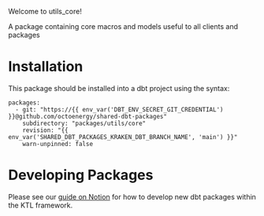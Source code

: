 Welcome to utils_core!

A package containing core macros and models useful to all clients and packages

# Installation

This package should be installed into a dbt project using the syntax:
```
packages:
  - git: "https://{{ env_var('DBT_ENV_SECRET_GIT_CREDENTIAL') }}@github.com/octoenergy/shared-dbt-packages"
    subdirectory: "packages/utils/core"
    revision: "{{ env_var('SHARED_DBT_PACKAGES_KRAKEN_DBT_BRANCH_NAME', 'main') }}"
    warn-unpinned: false    
```

# Developing Packages

Please see our [guide on Notion](https://www.notion.so/kraken-tech/Designing-dbt-modules-08c23c0439c84579baaf63a949a2ca2c?pvs=4) for how to develop new dbt packages within the KTL framework. 